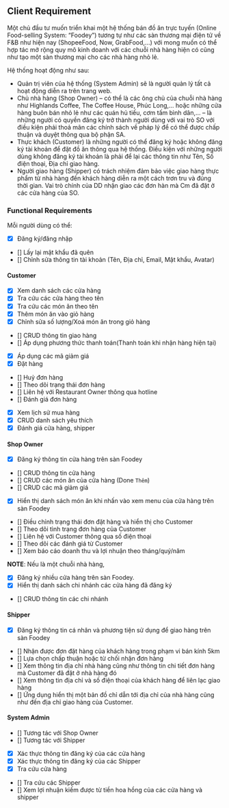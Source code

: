 ## Client Requirement

Một chủ đầu tư muốn triển khai một hệ thống bán đồ ăn trực tuyến (Online Food-selling System: “Foodey”) tương tự như các sàn thương mại điện tử về F&B như hiện nay (ShopeeFood, Now, GrabFood,...) với mong muốn có thể hợp tác mở rộng quy mô kinh doanh với các chuỗi nhà hàng hiện có cũng như tạo một sàn thương mại cho các nhà hàng nhỏ lẻ.

Hệ thống hoạt động như sau:

- Quản trị viên của hệ thống (System Admin) sẽ là người quản lý tất cả hoạt động diễn ra trên trang web.
- Chủ nhà hàng (Shop Owner) – có thể là các ông chủ của chuỗi nhà hàng như Highlands Coffee, The Coffee House, Phúc Long,… hoặc những cửa hàng buôn bán nhỏ lẻ như các quán hủ tiếu, cơm tấm bình dân,… – là những người có quyền đăng ký trở thành người dùng với vai trò SO với điều kiện phải thoả mãn các chính sách về pháp lý để có thể được chấp thuận và duyệt thông qua bộ phận SA.
- Thực khách (Customer) là những người có thể đăng ký hoặc không đăng ký tài khoản để đặt đồ ăn thông qua hệ thống. Điều kiện với những người dùng không đăng ký tài khoản là phải để lại các thông tin như Tên, Số điện thoại, Địa chỉ giao hàng.
- Người giao hàng (Shipper) có trách nhiệm đảm bảo việc giao hàng thực phẩm từ nhà hàng đến khách hàng diễn ra một cách trơn tru và đúng thời gian. Vai trò chính của DD nhận giao các đơn hàn mà Cm đã đặt ở các cửa hàng của SO.

### Functional Requirements

Mỗi người dùng có thể:

- [x] Đăng ký/đăng nhập
- [] Lấy lại mật khẩu đã quên
- [] Chỉnh sửa thông tin tài khoản (Tên, Địa chỉ, Email, Mật khẩu, Avatar)

#### Customer

- [x] Xem danh sách các cửa hàng
- [x] Tra cứu các cửa hàng theo tên
- [x] Tra cứu các món ăn theo tên
- [x] Thêm món ăn vào giỏ hàng
- [x] Chỉnh sửa số lượng/Xoá món ăn trong giỏ hàng
- [] CRUD thông tin giao hàng
- [] Áp dụng phương thức thanh toán(Thanh toán khi nhận hàng hiện tại)
- [x] Áp dụng các mã giảm giá
- [x] Đặt hàng
- [] Huỷ đơn hàng
- [] Theo dõi trạng thái đơn hàng
- [] Liên hệ với Restaurant Owner thông qua hotline
- [] Đánh giá đơn hàng
- [x] Xem lịch sử mua hàng
- [x] CRUD danh sách yêu thích
- [x] Đánh giá cửa hàng, shipper

#### Shop Owner

- [x] Đăng ký thông tin cửa hàng trên sàn Foodey
- [] CRUD thông tin cửa hàng
- [] CRUD các món ăn của cửa hàng (Done `Thêm`)
- [] CRUD các mã giảm giá
- [x] Hiển thị danh sách món ăn khi nhấn vào xem menu của cửa hàng trên sàn Foodey
- [] Điều chỉnh trạng thái đơn đặt hàng và hiển thị cho Customer
- [] Theo dõi tình trạng đơn hàng của Customer
- [] Liên hệ với Customer thông qua số điện thoại
- [] Theo dõi các đánh giá từ Customer
- [] Xem báo cáo doanh thu và lợi nhuận theo tháng/quý/năm

**NOTE**: Nếu là một chuỗi nhà hàng,

- [x] Đăng ký nhiều cửa hàng trên sàn Foodey.
- [x] Hiển thị danh sách chi nhánh các cửa hàng đã đăng ký
- [] CRUD thông tin các chi nhánh

#### Shipper

- [x] Đăng ký thông tin cá nhân và phương tiện sử dụng để giao hàng trên sàn Foodey
- [] Nhận được đơn đặt hàng của khách hàng trong phạm vi bán kính 5km
- [] Lựa chọn chấp thuận hoặc từ chối nhận đơn hàng
- [] Xem thông tin địa chỉ nhà hàng cũng như thông tin chi tiết đơn hàng mà Customer đã đặt ở nhà hàng đó
- [] Xem thông tin địa chỉ và số điện thoại của khách hàng để liên lạc giao hàng
- [] Ứng dụng hiển thị một bản đồ chỉ dẫn tới địa chỉ của nhà hàng cũng như đến địa chỉ giao hàng của Customer.

#### System Admin

- [] Tương tác với Shop Owner
- [] Tương tác với Shipper
- [x] Xác thực thông tin đăng ký của các cửa hàng
- [x] Xác thực thông tin đăng ký của các Shipper
- [x] Tra cứu cửa hàng
- [] Tra cứu các Shipper
- [] Xem lợi nhuận kiếm được từ tiền hoa hồng của các cửa hàng và shipper
